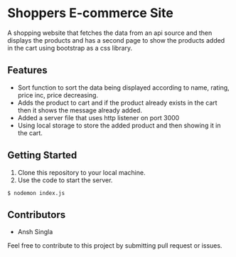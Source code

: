 # Shoppers E-commerce Site
A shopping website that fetches the data from an api source and then displays the products and has a second page to show the products added in the cart using bootstrap as a css library.

## Features

- Sort function to sort the data being displayed according to name, rating, price inc, price decreasing.
- Adds the product to cart and if the product already exists in the cart then it shows the message already added.
- Added a server file that uses http listener on port 3000
- Using local storage to store the added product and then showing it in the cart.

## Getting Started

1. Clone this repository to your local machine.
2. Use the code to start the server.
```
$ nodemon index.js
```

## Contributors

- Ansh Singla 

Feel free to contribute to this project by submitting pull request or issues.